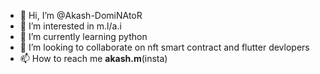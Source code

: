 - 👋 Hi, I’m @Akash-DomiNAtoR
- 👀 I’m interested in m.l/a.i
- 🌱 I’m currently learning python
- 💞️ I’m looking to collaborate on nft smart contract and flutter devlopers
- 📫 How to reach me __akash.m__(insta)

<!---
Akash-DomiNAtoR/Akash-DomiNAtoR is a ✨ special ✨ repository because its `README.md` (this file) appears on your GitHub profile.
You can click the Preview link to take a look at your changes.
--->
